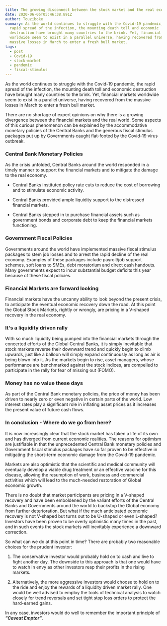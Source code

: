 ```yaml
---
title: The growing disconnect between the stock market and the real economy.
date: 2020-06-05T05:46:38.891Z
author: Touziboke
summary: As the world continues to struggle with the Covid-19 pandemic, the
  rapid spread of the infection, the mounting death toll and economic
  destruction have brought many countries to the brink. Yet, financial markets
  worldwide seem to exist in a parallel universe, having recovered from the
  massive losses in March to enter a fresh bull market.
tags:
  - post
  - Covid-19
  - stock-market
  - pandemic
  - fiscal-stimulus
---
```

As the world continues to struggle with the Covid-19 pandemic, the rapid spread of the infection, the mounting death toll and economic destruction have brought many countries to the brink. Yet, financial markets worldwide seem to exist in a parallel universe, having recovered from the massive losses in March to enter a fresh bull market.

There are no shortage of expert opinions on why there is a growing divergence between the financial markets and the real world. Some aspects of this curious phenomenon can be explained by the accommodative monetary policies of the Central Banks and the generous fiscal stimulus packages put up by Governments caught flat-footed by the Covid-19 virus outbreak. 

### Central Bank Monetary Policies

As the crisis unfolded, Central Banks around the world responded in a timely manner to support the financial markets and to mitigate the damage to the real economy.

  * Central Banks instituted policy rate cuts to reduce the cost of borrowing and to stimulate economic activity.

  * Central Banks provided ample liquidity support to the distressed financial markets.

  * Central Banks stepped in to purchase financial assets such as government bonds and corporate debt to keep the financial markets functioning.

### Government Fiscal Policies

Governments around the world have implemented massive fiscal stimulus packages to stem job losses and to arrest the rapid decline of the real economy. Examples of these packages include payroll/job support schemes, soft loans to SMEs, debt moratorium and direct cash handouts. Many governments expect to incur substantial budget deficits this year because of these fiscal policies.

### Financial Markets are forward looking

Financial markets have the uncanny ability to look beyond the present crisis, to anticipate the eventual economic recovery down the road. At this point the Global Stock Markets, rightly or wrongly, are pricing in a V-shaped recovery in the real economy.

### It's a liquidity driven rally

With so much liquidity being pumped into the financial markets through the concerted efforts of the Global Central Banks, it is simply inevitable that stock markets reverse their downward trend and quickly begin to climb upwards, just like a balloon will simply expand continuously as long as air is being blown into it. As the markets begin to rise, asset managers, whose performance are benchmarked against the stock indices, are compelled to participate in the rally for fear of missing out (FOMO).

### Money has no value these days

As part of the Central Bank monetary policies, the price of money has been driven to nearly zero or even negative in certain parts of the world. Low interest rates play a significant role in inflating asset prices as it increases the present value of future cash flows.

### In conclusion - Where do we go from here?

It is now increasingly clear that the stock market has taken a life of its own and has diverged from current economic realities. The reasons for optimism are justifiable in that the unprecedented Central Bank monetary policies and Government fiscal stimulus packages have so far proven to be effective in mitigating the short-term economic damage from the Covid-19 pandemic.

Markets are also optimistic that the scientific and medical community will eventually develop a viable drug treatment or an effective vaccine for this disease, allowing the resumption of work, business and commercial activities which will lead to the much-needed restoration of Global economic growth.

There is no doubt that market participants are pricing in a V-shaped recovery and have been emboldened by the valiant efforts of the Central Banks and Governments around the world to backstop the Global economy from further deterioration. But what if the much anticipated economic recovery is not V-shaped but turns out to be U-shaped or even L-shaped? Investors have been proven to be overly optimistic many times in the past, and in such events the stock markets will inevitably experience a downward correction.

So what can we do at this point in time? There are probably two reasonable choices for the prudent investor:

1. The conservative investor would probably hold on to cash and live to fight another day. The downside to this approach is that one would have to watch in envy as other investors reap their profits in the rising markets.

2. Alternatively, the more aggressive investors would choose to hold on to the ride and enjoy the rewards of a liquidity driven market rally. One would be well advised to employ the tools of technical analysis to watch closely for trend reversals and set tight stop loss orders to protect the hard-earned gains.

In any case, investors would do well to remember the important principle of ***"Caveat Emptor"***.
